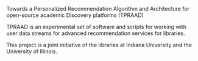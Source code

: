 Towards a Personalized Recommendation Algorithm and Architecture for open-source academic Discovery platforms (TPRAAD)

TPRAAD is an experimental set of software and scripts for working with user data streams for advanced recommendation services for libraries.

This project is a joint initiative of the libraries at Indiana University and the University of Illinois.
